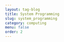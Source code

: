 ```yaml
---
layout: tag-blog
title: System Programming
slug: system_programming
category: computing
menu: false
order: 2
---
```

  
